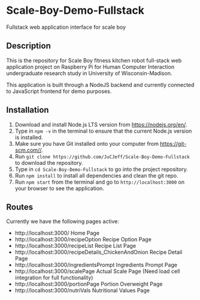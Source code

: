 # Scale-Boy-Demo-Fullstack
Fullstack web application interface for scale boy

## Description
This is the repository for Scale Boy fitness kitchen robot full-stack web application project on Raspberry Pi for Human Computer Interaction undergraduate research study in University of Wisconsin-Madison.

This application is built through a NodeJS backend and currently connected to JavaScript frontend for demo purposes.

## Installation

1.  Download and install Node.js LTS version from https://nodejs.org/en/.
2.  Type in `npm -v` in the terminal to ensure that the current Node.js version is installed.
3.  Make sure you have Git installed onto your computer from https://git-scm.com//.
4.  Run `git clone https://github.com/JuCJeff/Scale-Boy-Demo-Fullstack` to download the repository.
5.  Type in `cd Scale-Boy-Demo-Fullstack` to go into the project repository.
6.  Run `npm install` to install all dependencies and clean the git repo.
7.  Run `npm start` from the terminal and go to `http://localhost:3000` on your browser to see the application. 

## Routes
Currently we have the following pages active:

- http://localhost:3000/ Home Page
- http://localhost:3000/recipeOption Recipe Option Page
- http://localhost:3000/recipeList Recipe List Page
- http://localhost:3000/recipeDetails_ChickenAndOnion Recipe Detail Page
- http://localhost:3000/ingredientsPrompt Ingredients Prompt Page
- http://localhost:3000/scalePage Actual Scale Page (Need load cell integration for full functionality)
- http://localhost:3000/portionPage Portion Overweight Page
- http://localhost:3000/nutriVals Nutritional Values Page
